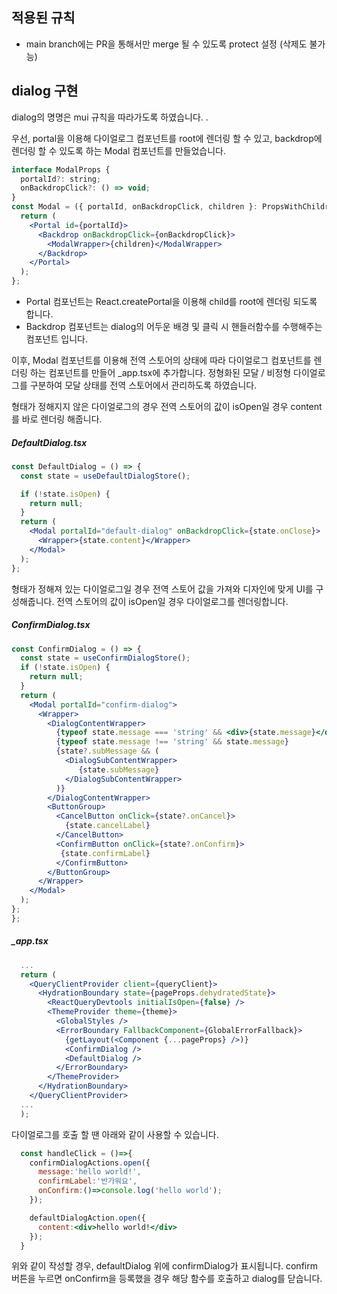 
## 적용된 규칙
- main branch에는 PR을 통해서만 merge 될 수 있도록 protect 설정 (삭제도 불가능)




## dialog 구현

dialog의 명명은 mui 규칙을 따라가도록 하였습니다. .

우선, portal을 이용해 다이얼로그 컴포넌트를 root에 렌더링 할 수 있고, backdrop에 렌더링 할 수 있도록 하는 Modal 컴포넌트를 만들었습니다.

``` jsx
interface ModalProps {
  portalId?: string;
  onBackdropClick?: () => void;
}
const Modal = ({ portalId, onBackdropClick, children }: PropsWithChildren<ModalProps>) => {
  return (
    <Portal id={portalId}>
      <Backdrop onBackdropClick={onBackdropClick}>
        <ModalWrapper>{children}</ModalWrapper>
      </Backdrop>
    </Portal>
  );
};
```

- Portal 컴포넌트는 React.createPortal을 이용해 child를 root에 렌더링 되도록 합니다.
- Backdrop 컴포넌트는 dialog의 어두운 배경 및 클릭 시 핸들러함수를 수행해주는 컴포넌트 입니다.

이후, Modal 컴포넌트를 이용해 전역 스토어의 상태에 따라 다이얼로그 컴포넌트를 렌더링 하는 컴포넌트를 만들어 _app.tsx에 추가합니다.
정형화된 모달 / 비정형 다이얼로그를 구분하여 모달 상태를 전역 스토어에서 관리하도록 하였습니다.

형태가 정해지지 않은 다이얼로그의 경우 전역 스토어의 값이 isOpen일 경우 content를 바로 렌더링 해줍니다. 


##### DefaultDialog.tsx
``` jsx
const DefaultDialog = () => {
  const state = useDefaultDialogStore();

  if (!state.isOpen) {
    return null;
  }
  return (
    <Modal portalId="default-dialog" onBackdropClick={state.onClose}>
      <Wrapper>{state.content}</Wrapper>
    </Modal>
  );
};
```

형태가 정해져 있는 다이얼로그일 경우 전역 스토어 값을 가져와 디자인에 맞게 UI를 구성해줍니다.
전역 스토어의 값이 isOpen일 경우 다이얼로그를 렌더링합니다.


##### ConfirmDialog.tsx
``` jsx
const ConfirmDialog = () => {
  const state = useConfirmDialogStore();
  if (!state.isOpen) {
    return null;
  }
  return (
    <Modal portalId="confirm-dialog">
      <Wrapper>
        <DialogContentWrapper>
          {typeof state.message === 'string' && <div>{state.message}</div>}
          {typeof state.message !== 'string' && state.message}
          {state?.subMessage && (
            <DialogSubContentWrapper>
               {state.subMessage}
            </DialogSubContentWrapper>
          )}
        </DialogContentWrapper>
        <ButtonGroup>
          <CancelButton onClick={state?.onCancel}>
            {state.cancelLabel}
          </CancelButton>
          <ConfirmButton onClick={state?.onConfirm}>
           {state.confirmLabel}
          </ConfirmButton>
        </ButtonGroup>
      </Wrapper>
    </Modal>
  );
};
};
```


##### _app.tsx
``` jsx
  ...
  return (
    <QueryClientProvider client={queryClient}>
      <HydrationBoundary state={pageProps.dehydratedState}>
        <ReactQueryDevtools initialIsOpen={false} />
        <ThemeProvider theme={theme}>
          <GlobalStyles />
          <ErrorBoundary FallbackComponent={GlobalErrorFallback}>
            {getLayout(<Component {...pageProps} />)}
            <ConfirmDialog />
            <DefaultDialog />
          </ErrorBoundary>
        </ThemeProvider>
      </HydrationBoundary>
    </QueryClientProvider>
  ...
  );
```

다이얼로그를 호출 할 땐 아래와 같이 사용할 수 있습니다.

``` jsx
  const handleClick = ()=>{
    confirmDialogActions.open({
      message:'hello world!',
      confirmLabel:'반가워요',
      onConfirm:()=>console.log('hello world');
    });

    defaultDialogAction.open({
      content:<div>hello world!</div>
    });
  }

```

위와 같이 작성할 경우, defaultDialog 위에 confirmDialog가 표시됩니다. 
confirm 버튼을 누르면 onConfirm을 등록했을 경우 해당 함수를 호출하고 dialog를 닫습니다.

